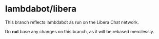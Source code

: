 # lambdabot/libera

This branch reflects lambdabot as run on the Libera Chat network.

Do **not** base any changes on this branch, as it will be rebased mercilessly.
